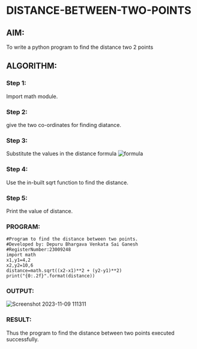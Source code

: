 # DISTANCE-BETWEEN-TWO-POINTS

## AIM:
To write a python program to find the distance two 2 points
## ALGORITHM:
### Step 1: 
Import math module.
### Step 2: 
give the two co-ordinates for finding diatance.
### Step 3: 
Substitute the values in the distance formula  ![formula](https://github.com/saiganesh2006/DISTANCE-BETWEEN-TWO-POINTS/assets/145742342/dac9d9ab-d470-4f46-b8f7-32ed5b7a8b0c)

### Step 4: 
Use the in-built sqrt function to find the distance.
### Step 5: 
Print the value of distance.
### PROGRAM:
```
#Program to find the distance between two points.
#Developed by: Depuru Bhargava Venkata Sai Ganesh
#RegisterNumber:23009248
import math
x1,y1=4,2
x2,y2=10,6
distance=math.sqrt((x2-x1)**2 + (y2-y1)**2)
print("{0:.2f}".format(distance))
```
### OUTPUT:
![Screenshot 2023-11-09 111311](https://github.com/saiganesh2006/DISTANCE-BETWEEN-TWO-POINTS/assets/145742342/7f4d0214-c26c-42d1-9a7d-b7ce2ef14d90)

### RESULT:
Thus the program to find the distance between two points executed successfully.
